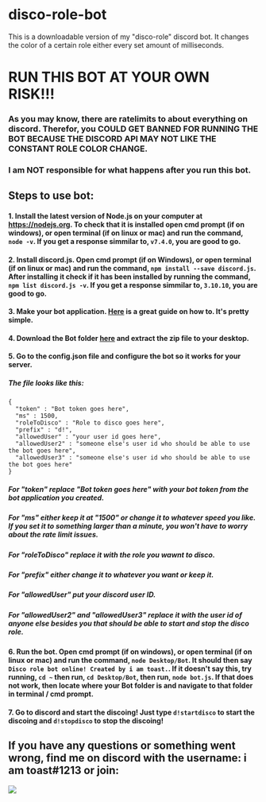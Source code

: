 # disco-role-bot
This is a downloadable version of my "disco-role" discord bot. It changes the color of a certain role either every set amount of milliseconds.

# **RUN THIS BOT AT YOUR OWN RISK!!!**
### **As you may know, there are ratelimits to about everything on discord. Therefor, you COULD GET BANNED FOR RUNNING THE BOT BECAUSE THE DISCORD API MAY NOT LIKE THE CONSTANT ROLE COLOR CHANGE.**
### I am **NOT** responsible for what happens after you run this bot.


## Steps to use bot:
#### 1. Install the latest version of Node.js on your computer at https://nodejs.org. To check that it is installed open cmd prompt (if on windows), or open terminal (if on linux or mac) and run the command, ```node -v```. If you get a response simmilar to, ```v7.4.0```, you are good to go.

#### 2. Install discord.js. Open cmd prompt (if on Windows), or open terminal (if on linux or mac) and run the command, ```npm install --save discord.js```. After installing it check if it has been installed by running the command, ```npm list discord.js -v```. If you get a response simmilar to, ```3.10.10```, you are good to go.

#### 3. Make your bot application. [Here](https://github.com/reactiflux/discord-irc/wiki/Creating-a-discord-bot-&-getting-a-token) is a great guide on how to. It's pretty simple.

#### 4. Download the Bot folder [here](https://github.com/gavwin/disco-role-bot/archive/master.zip) and extract the zip file to your **desktop**.

#### 5. Go to the config.json file and configure the bot so it works for your server.
##### The file looks like this: 

```
{
  "token" : "Bot token goes here",
  "ms" : 1500,
  "roleToDisco" : "Role to disco goes here",
  "prefix" : "d!",
  "allowedUser" : "your user id goes here",
  "allowedUser2" : "someone else's user id who should be able to use the bot goes here",
  "allowedUser3" : "someone else's user id who should be able to use the bot goes here"
}
```

##### For "token" replace "Bot token goes here" with your bot token from the bot application you created.
##### For "ms" either keep it at "1500" or change it to whatever speed you like. If you set it to something larger than a minute, you won't have to worry about the rate limit issues.
##### For "roleToDisco" replace it with the role you wawnt to disco.
##### For "prefix" either change it to whatever you want or keep it.
##### For "allowedUser" put your discord user ID.
##### For "allowedUser2" and "allowedUser3" replace it with the user id of anyone else besides you that should be able to start and stop the disco role.

#### 6. Run the bot. Open cmd prompt (if on windows), or open terminal (if on linux or mac) and run the command, ```node Desktop/Bot```. It should then say ```Disco role bot online! Created by i am toast.```. If it doesn't say this, try running, ```cd ~``` then run, ```cd Desktop/Bot```, then run, ```node bot.js```. If that does not work, then locate where your Bot folder is and navigate to that folder in terminal / cmd prompt.

#### 7. Go to discord and start the discoing! Just type ```d!startdisco``` to start the discoing and ```d!stopdisco``` to stop the discoing!

## If you have any questions or something went wrong, find me on discord with the username: i am toast#1213 or join:
[![](https://discordapp.com/api/guilds/208674478773895168/embed.png?style=banner2)](https://discord.me/toasty)
